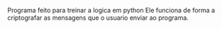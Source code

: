 Programa feito para treinar a logica em python
Ele funciona de forma a criptografar as mensagens que o usuario enviar ao programa.
